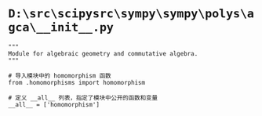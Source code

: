 # `D:\src\scipysrc\sympy\sympy\polys\agca\__init__.py`

```
"""
Module for algebraic geometry and commutative algebra.
"""

# 导入模块中的 homomorphism 函数
from .homomorphisms import homomorphism

# 定义 __all__ 列表，指定了模块中公开的函数和变量
__all__ = ['homomorphism']
```